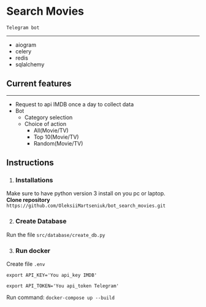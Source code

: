 # Search Movies
`Telegram bot`

<hr>

 * aiogram
 * celery
 * redis
 * sqlalchemy

## Current features

<hr>

 * Request to api IMDB once a day to collect data
 * Bot
    * Сategory selection
    * Choice of action
        * All(Movie/TV)
        * Top 10(Movie/TV)
        * Random(Movie/TV)
 
## Instructions
1. ### Installations

Make sure to have python version 3 install on you pc or laptop.
<br>
**Clone repository**
<br>
`https://github.com/OleksiiMartseniuk/bot_search_movies.git`

2. ### Create Database
Run the file `src/database/create_db.py`

3. ### Run docker 

Create file `.env`

```
export API_KEY='You api_key IMDB'

export API_TOKEN='You api_token Telegram'
```

Run command: `docker-compose up --build`
